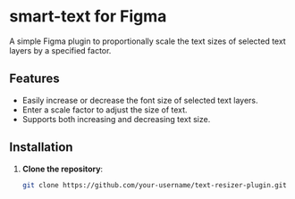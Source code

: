 # smart-text for Figma

A simple Figma plugin to proportionally scale the text sizes of selected text layers by a specified factor.

## Features

- Easily increase or decrease the font size of selected text layers.
- Enter a scale factor to adjust the size of text.
- Supports both increasing and decreasing text size.

## Installation

1. **Clone the repository**:

   ```bash
   git clone https://github.com/your-username/text-resizer-plugin.git

